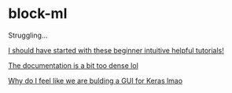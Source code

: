 # block-ml

Struggling...

[I should have started with these beginner intuitive helpful tutorials!][1]

[The documentation is a bit too dense lol][2]

[Why do I feel like we are bulding a GUI for Keras lmao][3]

[1]: https://blocklycodelabs.dev
[2]: https://developers.google.com/blockly/guides/get-started/what-is-blockly
[3]: https://www.tensorflow.org/api_docs/python/tf/keras
